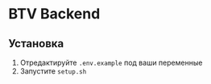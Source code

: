# BTV Backend

## Установка
1. Отредактируйте `.env.example` под ваши переменные
2. Запустите `setup.sh`
